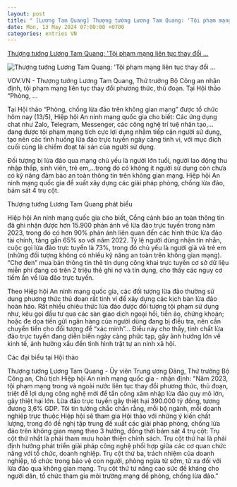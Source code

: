 ```yaml
---
layout: post
title: " [Lương Tam Quang] Thượng tướng Lương Tam Quang: 'Tội phạm mạng liên tục thay đổi ..."
date: Mon, 13 May 2024 07:00:00 +0700
categories: entries VN
---
```

[Thượng tướng Lương Tam Quang: 'Tội phạm mạng liên tục thay đổi ...](https://vov.vn/phap-luat/thuong-tuong-luong-tam-quang-toi-pham-mang-lien-tuc-thay-doi-phuong-thuc-post1094756.vov)

![Thượng tướng Lương Tam Quang: 'Tội phạm mạng liên tục thay đổi ...](https://vov-media.emitech.vn/sites/default/files/styles/og_image/public/2024-05/screenshot_2024-05-13_110452.png.jpg?v=1715585225)

VOV.VN - Thượng tướng Lương Tam Quang, Thứ trưởng Bộ Công an nhận định, tội phạm mạng liên tục thay đổi phương thức, thủ đoạn. Tại Hội thảo “Phòng, ...

Tại Hội thảo “Phòng, chống lừa đảo trên không gian mạng” được tổ chức hôm nay (13/5), Hiệp hội An ninh mạng quốc gia cho biết: Các ứng dụng chat như Zalo, Telegram, Messenger, các công nghệ trí tuệ nhân tạo,… đang được tội phạm mạng tích cực lợi dụng nhằm tiếp cận người sử dụng, tạo nên các tình huống lừa đảo trực tuyến ngày càng tinh vi, với mục đích cuối cùng là chiếm đoạt tài sản của người sử dụng.

Đối tượng bị lừa đảo qua mạng chủ yếu là người lớn tuổi, người lao động thu nhập thấp, sinh viên, trẻ em,…trong đó có không ít người sử dụng còn chưa có kỹ năng đảm bảo an toàn thông tin trên không gian mạng. Hiệp hội An ninh mạng quốc gia đề xuất xây dựng các giải pháp phòng, chống lừa đảo, bám sát 4 trụ cột.

Thượng tướng Lương Tam Quang phát biểu

Hiệp hội An ninh mạng quốc gia cho biết, Cổng cảnh báo an toàn thông tin đã ghi nhận được hơn 15.900 phản ánh về lừa đảo trực tuyến trong năm 2023, trong đó có hơn 90% phản ánh liên quan đến các hình thức lừa đảo tài chính, tăng gần 65% so với năm 2022. Tỷ lệ người dùng nhận tin nhắn, cuộc gọi lừa đảo trực tuyến là 73%, trong đó chủ yếu là người già và trẻ em (những đối tượng không có nhiều kỹ năng an toàn trên không gian mạng). “Chợ đen” mua bán thông tin thẻ tín dụng công khai trực tuyến cơ sở dữ liệu miễn phí đang có trên 2 triệu thẻ ghi nợ và tín dụng, cho thấy các nguy cơ tiềm ẩn về lừa đảo trực tuyến.

Theo Hiệp hội An ninh mạng quốc gia, các đối tượng lừa đảo thường sử dụng phương thức thủ đoạn rất tinh vi để xây dựng các kịch bàn lừa đảo hoàn hảo. Rất nhiều chiêu thức lừa đảo được đối tượng tội phạm sử dụng như, kêu gọi đầu tư qua các sàn giao dịch ngoại hối, tiền ảo, chứng khoán; hoặc đe dọa tiền gửi ngân hàng của người dùng đang bị điều tra, nên cần chuyển tiền cho đối tượng để “xác minh”… Điều này cho thấy, tính chất lừa đảo trực tuyến đang diễn biến ngày càng phức tạp, gây ảnh hướng lớn về kinh tế, ảnh hưởng xấu đến tình hình trật tự an ninh xã hội.

Các đại biểu tại Hội thảo

Thượng tướng Lương Tam Quang - Ủy viên Trung ương Đảng, Thứ trưởng Bộ Công an, Chủ tịch Hiệp hội An ninh mạng quốc gia - nhận định: "Năm 2023, tội phạm mạng trong và ngoài nước liên tục thay đổi phương thức, thủ đoạn, triệt để lợi dụng công nghệ mới để tấn công xâm nhập lừa đảo quy mô lớn, gây thiệt hại lớn. Lừa đảo trực tuyến gây thiệt hại 390.000 tỷ đồng, tương đương 3,6% GDP. Tôi tin tưởng chắc chắn rằng, mỗi bộ ngành, mỗi doanh nghiệp trực thuộc Hiệp hội sẽ tham gia Hội thảo với những ý kiến chất lượng, trong đó đề nghị tập trung đề xuất các giải pháp phòng, chống lừa đảo trên không gian mạng theo 3 hướng, đồng thời bám sát 4 trụ cột: Trụ cột thứ nhất là phải tham mưu hoàn thiện chính sách. Trụ cột thứ hai là phải định hướng phát triển giải pháp công nghệ phối hợp giữa các cơ quan chức năng với tổ chức, doanh nghiệp. Trụ cột thứ ba, trách nhiệm của doanh nghiệp, tổ chức trong bảo vệ con người, phòng ngừa từ sớm, từ xa đối với lừa đảo qua không gian mạng. Trụ cột thứ tư nâng cao sức đề kháng cho người dân, tổ chức tham gia môi trường mạng để phòng, chống lừa đảo."

